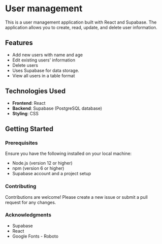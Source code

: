 # User management
 This is a user management application built with React and Supabase. The application allows you to create, read, update, and delete user information.

## Features

- Add new users with name and age
- Edit existing users' information
- Delete users
- Uses Supabase for data storage.
- View all users in a table format

## Technologies Used

- **Frontend**: React
- **Backend**: Supabase (PostgreSQL database)
- **Styling**: CSS

## Getting Started

### Prerequisites

Ensure you have the following installed on your local machine:

- Node.js (version 12 or higher)
- npm (version 6 or higher)
- Supabase account and a project setup

### Contributing

Contributions are welcome! Please create a new issue or submit a pull request for any changes.

### Acknowledgments

- Supabase
- React
- Google Fonts - Roboto
